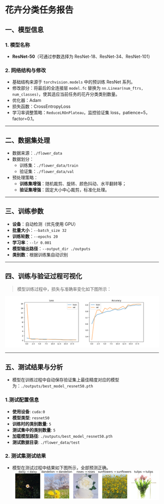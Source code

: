 # 花卉分类任务报告

## 一、模型信息

### 1. 模型名称
- **ResNet-50**（可通过参数选择为 ResNet-18、ResNet-34、ResNet-101）

### 2. 网络结构与修改
- 基础结构来源于 `torchvision.models` 中的预训练 ResNet 系列。
- 修改部分：将最后的全连接层 `model.fc` 替换为 `nn.Linear(num_ftrs, num_classes)`，使其适应当前任务的花卉分类类别数量。
- 优化器：Adam
- 损失函数：CrossEntropyLoss
- 学习率调整策略：`ReduceLROnPlateau`，监控验证集 loss，patience=5，factor=0.1。

---

## 二、数据集处理

- 数据来源：`./flower_data`
- 数据划分：
  - 训练集：`./flower_data/train`
  - 验证集：`./flower_data/val`
- 预处理策略：
  - **训练集增强**：随机裁剪、旋转、颜色抖动、水平翻转等；
  - **验证集增强**：固定大小中心裁剪，标准化处理。

---

## 三、训练参数

- **设备**：自动检测（优先使用 GPU）
- **批量大小**：`--batch_size 32`
- **训练轮数**：`--epochs 20`
- **学习率**：`--lr 0.001`
- **模型输出路径**：`--output_dir ./outputs`
- **类别数**：根据训练集自动识别

---

## 四、训练与验证过程可视化

> 模型训练过程中，损失与准确率变化如下图所示：

![训练过程曲线](./outputs/training_history.png)

---

## 五、测试结果与分析

- 模型在训练过程中自动保存验证集上最佳精度对应的模型为：`./outputs/best_model_resnet50.pth`

### 1.测试配置信息

- **使用设备**: `cuda:0`
- **模型类型**: `resnet50`
- **训练时的类别数量**: `5`
- **测试集中的类别数量**: `5`
- **加载模型路径**: `./outputs/best_model_resnet50.pth`
- **测试数据目录**: `./flower_data/test`

### 2. 测试集测试结果
- 模型在测试过程中结果如下图所示，全部预测正确。
![测试结果可视化](./outputs/predictions.png)
